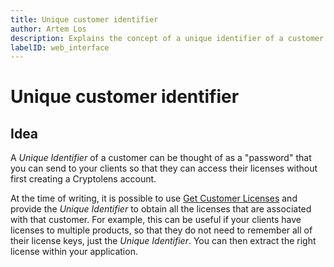 ```yaml
---
title: Unique customer identifier
author: Artem Los
description: Explains the concept of a unique identifier of a customer.
labelID: web_interface
---
```


# Unique customer identifier

## Idea

A *Unique Identifier* of a customer can be thought of as a "password" that you can send to your clients so that they can access their licenses without first creating a Cryptolens account.

At the time of writing, it is possible to use [Get Customer Licenses](https://app.cryptolens.io/docs/api/v3/GetCustomerLicenses) and provide the *Unique Identifier* to obtain all the licenses that are associated with that customer. For example, this can be useful if your clients have licenses to multiple products, so that they do not need to remember all of their license keys, just the *Unique Identifier*. You can then extract the right license within your application.